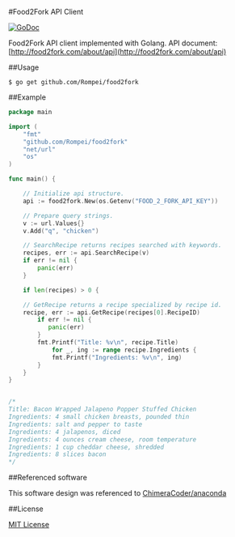 #Food2Fork API Client 

[![GoDoc](https://godoc.org/github.com/Rompei/food2fork?status.png)](https://godoc.org/github.com/Rompei/food2fork)

Food2Fork API client implemented with Golang.
API document: [http://food2fork.com/about/api](http://food2fork.com/about/api)

##Usage

```
$ go get github.com/Rompei/food2fork
```

##Example

```go
package main

import (
    "fmt"
    "github.com/Rompei/food2fork"
    "net/url"
    "os"
)

func main() {

    // Initialize api structure.
    api := food2fork.New(os.Getenv("FOOD_2_FORK_API_KEY"))

    // Prepare query strings.
    v := url.Values{}
    v.Add("q", "chicken")

    // SearchRecipe returns recipes searched with keywords.
    recipes, err := api.SearchRecipe(v)
    if err != nil {
        panic(err)
    }

    if len(recipes) > 0 {

    // GetRecipe returns a recipe specialized by recipe id.
    recipe, err := api.GetRecipe(recipes[0].RecipeID)
        if err != nil {
           panic(err)
        }
        fmt.Printf("Title: %v\n", recipe.Title)
            for _, ing := range recipe.Ingredients {
            fmt.Printf("Ingredients: %v\n", ing)
        }
    }
}


/*
Title: Bacon Wrapped Jalapeno Popper Stuffed Chicken
Ingredients: 4 small chicken breasts, pounded thin
Ingredients: salt and pepper to taste
Ingredients: 4 jalapenos, diced
Ingredients: 4 ounces cream cheese, room temperature
Ingredients: 1 cup cheddar cheese, shredded
Ingredients: 8 slices bacon
*/


```

##Referenced software

This software design was referenced to  [ChimeraCoder/anaconda](https://github.com/ChimeraCoder/anaconda)

##License

[MIT License](https://opensource.org/licenses/MIT)
